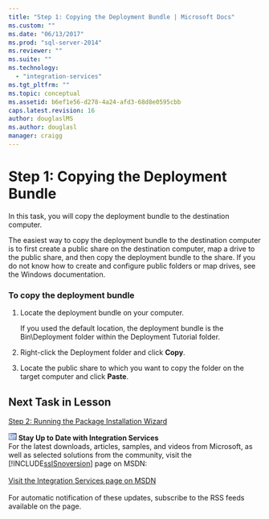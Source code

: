 ```yaml
---
title: "Step 1: Copying the Deployment Bundle | Microsoft Docs"
ms.custom: ""
ms.date: "06/13/2017"
ms.prod: "sql-server-2014"
ms.reviewer: ""
ms.suite: ""
ms.technology: 
  - "integration-services"
ms.tgt_pltfrm: ""
ms.topic: conceptual
ms.assetid: b6ef1e56-d278-4a24-afd3-68d8e0595cbb
caps.latest.revision: 16
author: douglaslMS
ms.author: douglasl
manager: craigg
---
```

# Step 1: Copying the Deployment Bundle
  In this task, you will copy the deployment bundle to the destination computer.  
  
 The easiest way to copy the deployment bundle to the destination computer is to first create a public share on the destination computer, map a drive to the public share, and then copy the deployment bundle to the share. If you do not know how to create and configure public folders or map drives, see the Windows documentation.  
  
### To copy the deployment bundle  
  
1.  Locate the deployment bundle on your computer.  
  
     If you used the default location, the deployment bundle is the Bin\Deployment folder within the Deployment Tutorial folder.  
  
2.  Right-click the Deployment folder and click **Copy**.  
  
3.  Locate the public share to which you want to copy the folder on the target computer and click **Paste**.  
  
## Next Task in Lesson  
 [Step 2: Running the Package Installation Wizard](../integration-services/lesson-3-2-running-the-package-installation-wizard.md)  
  
![Integration Services icon (small)](media/dts-16.gif "Integration Services icon (small)")  **Stay Up to Date with Integration Services**<br /> For the latest downloads, articles, samples, and videos from Microsoft, as well as selected solutions from the community, visit the [!INCLUDE[ssISnoversion](../includes/ssisnoversion-md.md)] page on MSDN:<br /><br /> [Visit the Integration Services page on MSDN](http://go.microsoft.com/fwlink/?LinkId=136655)<br /><br /> For automatic notification of these updates, subscribe to the RSS feeds available on the page.  
  
  

